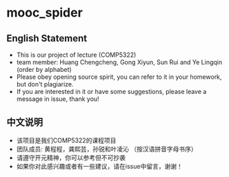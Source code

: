 # mooc_spider

## English Statement

* This is our project of lecture (COMP5322)
* team member: Huang Chengcheng, Gong Xiyun, Sun Rui and Ye Lingqin (order by alphabet)
* Please obey opening source spirit, you can refer to it in your homework, but don't plagiarize. 
* If you are interested in it or have some suggestions, please leave a message in issue, thank you!

## 中文说明

* 该项目是我们COMP5322的课程项目
* 团队成员: 黄程程，龚熙芸，孙锐和叶凌沁 （按汉语拼音字母书序）
* 请遵守开元精神，你可以参考但不可抄袭
* 如果你对此感兴趣或者有一些建议，请在issue中留言，谢谢！
